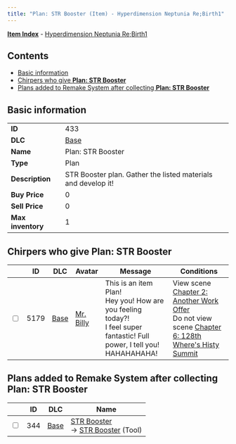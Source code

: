 ```yaml
---
title: "Plan: STR Booster (Item) - Hyperdimension Neptunia Re;Birth1"
---
```


[**Item Index**](/neptunia/rb1/item/index.html) - [Hyperdimension Neptunia Re;Birth1](/neptunia/rb1)

## Contents

- [Basic information](#basic-information)
- [Chirpers who give **Plan: STR Booster**](#chirpers-who-give-plan-str-booster)
- [Plans added to Remake System after collecting **Plan: STR Booster**](#plans-added-to-remake-system-after-collecting-plan-str-booster)

## Basic information

|   |   |
| -- | -- |
| **ID** | 433 |
| **DLC** | [Base](/neptunia/rb1/dlc/1-base.html) |
| **Name** | Plan: STR Booster |
| **Type** | Plan |
| **Description** | STR Booster plan. Gather the listed materials and develop it! |
| **Buy Price** | 0 |
| **Sell Price** | 0 |
| **Max inventory** | 1 |

## Chirpers who give **Plan: STR Booster**

|    | ID | DLC | Avatar | Message | Conditions |
| -- | -- | --- | ------ | ------- | ---------- |
| <input type="checkbox" id="rb1-chirper-event-1-5179" class="trackbox" /> | 5179 | [Base](/neptunia/rb1/dlc/1-base.html) | [Mr. Billy](/neptunia/rb1/avatar/1-246-mr-billy.html) | This is an item Plan!<br />Hey you! How are you feeling today?!<br />I feel super fantastic! Full power, I tell you!<br />HAHAHAHAHA! | View scene [Chapter 2: Another Work Offer](/neptunia/rb1/scene/1-221-chapter-2-another-work-offer.html)<br />Do not view scene [Chapter 6: 128th Where's Histy Summit](/neptunia/rb1/scene/1-601-chapter-6-128th-wheres-histy-summit.html) |

## Plans added to Remake System after collecting **Plan: STR Booster**

|    | ID | DLC | Name |
| -- | -- | --- | ---- |
| <input type="checkbox" id="rb1-remake-1-344" class="trackbox" /> | 344 | [Base](/neptunia/rb1/dlc/1-base.html) | [STR Booster](/neptunia/rb1/remake/1-344-str-booster.html)<br />→ [STR Booster](/neptunia/rb1/item/1-37-str-booster.html) (Tool) |